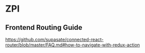 # ZPI

## Frontend Routing Guide
https://github.com/supasate/connected-react-router/blob/master/FAQ.md#how-to-navigate-with-redux-action
